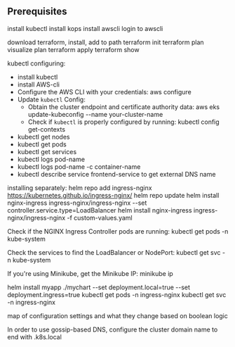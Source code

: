 ## Prerequisites

install kubectl
install kops
install awscli
login to awscli

download terraform, install, add to path
terraform init
terraform plan
visualize plan 
terraform apply
terraform show

kubectl configuring:
- install kubectl
- install AWS-cli
- Configure the AWS CLI with your credentials: aws configure
- Update `kubectl` Config:
	- Obtain the cluster endpoint and certificate authority data: aws eks update-kubeconfig --name your-cluster-name
	- Check if `kubectl` is properly configured by running: kubectl config get-contexts
- kubectl get nodes
- kubectl get pods
- kubectl get services
- kubectl logs pod-name
- kubectl logs pod-name -c container-name
- kubectl describe service frontend-service to get external DNS name

<!-- will probably need terraform to independently provision this controller... -->
installing separately:
helm repo add ingress-nginx https://kubernetes.github.io/ingress-nginx/
helm repo update
helm install nginx-ingress ingress-nginx/ingress-nginx --set controller.service.type=LoadBalancer
helm install nginx-ingress ingress-nginx/ingress-nginx -f custom-values.yaml

Check if the NGINX Ingress Controller pods are running:
kubectl get pods -n kube-system

Check the services to find the LoadBalancer or NodePort:
kubectl get svc -n kube-system

If you're using Minikube, get the Minikube IP:
minikube ip

helm install myapp ./mychart --set deployment.local=true --set deployment.ingress=true
kubectl get pods -n ingress-nginx
kubectl get svc -n ingress-nginx

map of configuration settings and what they change based on boolean logic

In order to use gossip-based DNS, configure the cluster domain name to end with .k8s.local